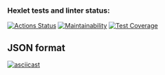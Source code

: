 ### Hexlet tests and linter status:
[![Actions Status](https://github.com/anawachovski/frontend-project-46/workflows/hexlet-check/badge.svg)](https://github.com/anawachovski/frontend-project-46/actions)
[![Maintainability](https://api.codeclimate.com/v1/badges/fdb9761a43fe36d4a6a0/maintainability)](https://codeclimate.com/github/anawachovski/frontend-project-46/maintainability)
[![Test Coverage](https://api.codeclimate.com/v1/badges/fdb9761a43fe36d4a6a0/test_coverage)](https://codeclimate.com/github/anawachovski/frontend-project-46/test_coverage)
## JSON format
[![asciicast](https://asciinema.org/a/VUYPOIDYnVCkQKts0Rzt9DWsP.svg)](https://asciinema.org/a/VUYPOIDYnVCkQKts0Rzt9DWsP)
